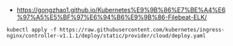 - https://gongzhao1.github.io/Kubernetes%E9%9B%86%E7%BE%A4%E6%97%A5%E5%BF%97%E6%94%B6%E9%9B%86-Filebeat-ELK/


```shell
kubectl apply -f https://raw.githubusercontent.com/kubernetes/ingress-nginx/controller-v1.1.1/deploy/static/provider/cloud/deploy.yaml
```